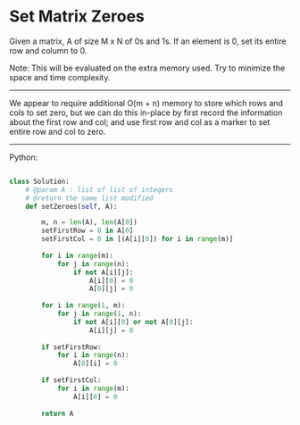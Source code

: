 # Set Matrix Zeroes

Given a matrix, A of size M x N of 0s and 1s. If an element is 0, set its
entire row and column to 0.

Note: This will be evaluated on the extra memory used. Try to minimize the
space and time complexity.

---

We appear to require additional O(m + n) memory to store which rows and cols to
set zero, but we can do this in-place by first record the information about the
first row and col; and use first row and col as a marker to set entire row and
col to zero.

---

Python:

```python

class Solution:
    # @param A : list of list of integers
    # @return the same list modified
    def setZeroes(self, A):

        m, n = len(A), len(A[0])
        setFirstRow = 0 in A[0]
        setFirstCol = 0 in [(A[i][0]) for i in range(m)]
        
        for i in range(m):
            for j in range(n):
                if not A[i][j]:
                    A[i][0] = 0
                    A[0][j] = 0
        
        for i in range(1, m):
            for j in range(1, n):
                if not A[i][0] or not A[0][j]:
                    A[i][j] = 0
        
        if setFirstRow:
            for i in range(n):
                A[0][i] = 0
        
        if setFirstCol:
            for i in range(m):
                A[i][0] = 0
        
        return A

```
